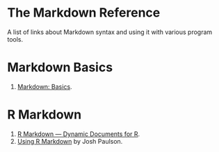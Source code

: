 The Markdown Reference
==================
A list of links about Markdown syntax and using it with various program tools.

# Markdown Basics
1. [Markdown: Basics](http://daringfireball.net/projects/markdown/basics).

# R Markdown
1. [R Markdown — Dynamic Documents for R](http://rmarkdown.rstudio.com/?version=0.98.1074&mode=desktop).
2. [Using R Markdown](https://support.rstudio.com/hc/en-us/articles/200552086-Using-R-Markdown) by Josh Paulson.
